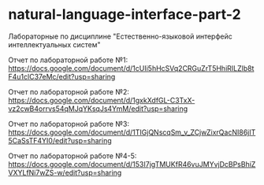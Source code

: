 # natural-language-interface-part-2
Лабораторные по дисциплине "Естественно-языковой интерфейс интеллектуальных систем"

Отчет по лабораторной работе №1: https://docs.google.com/document/d/1cUIi5hHcSVq2CRGuZrT5HhiRILZlb8tF4u1clC37eMc/edit?usp=sharing

Отчет по лабораторной работе №2: https://docs.google.com/document/d/1gxkXdfGL-C3TxX-vz2cwB4orrvs54qMJqYKsqJs4YmM/edit?usp=sharing

Отчет по лабораторной работе №3: https://docs.google.com/document/d/1TIGjQNscqSm_v_ZCjwZixrQacNI86jIT5CaSsTF4YI0/edit?usp=sharing

Отчет по лабораторной работе №4-5: https://docs.google.com/document/d/153I7jgTMUKfR46vuJMYvjDcBPsBhiZVXYLfNi7wZS-w/edit?usp=sharing
